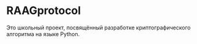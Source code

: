 # RAAGprotocol

Это школьный проект, посвящённый разработке криптографического алгоритма на языке Python.
